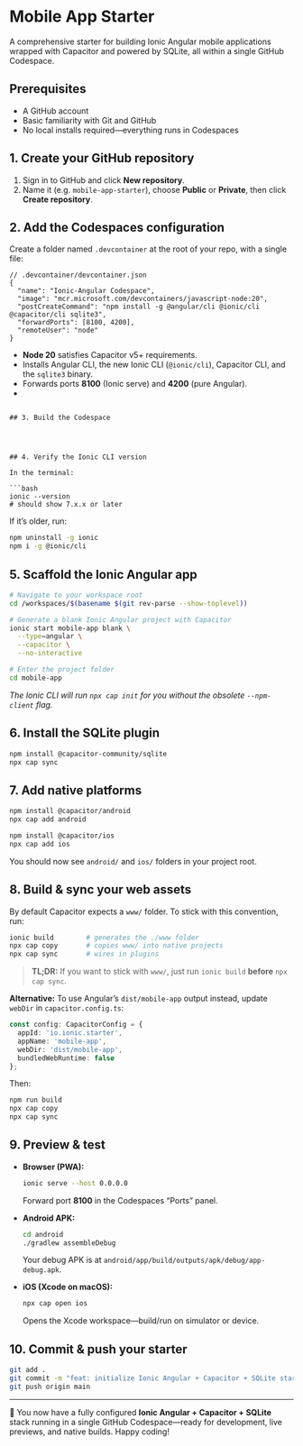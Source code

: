 # Mobile App Starter

A comprehensive starter for building Ionic Angular mobile applications wrapped with Capacitor and powered by SQLite, all within a single GitHub Codespace.

## Prerequisites

- A GitHub account
- Basic familiarity with Git and GitHub
- No local installs required—everything runs in Codespaces

## 1. Create your GitHub repository

1. Sign in to GitHub and click **New repository**.  
2. Name it (e.g. `mobile-app-starter`), choose **Public** or **Private**, then click **Create repository**.

## 2. Add the Codespaces configuration

Create a folder named `.devcontainer` at the root of your repo, with a single file:

```jsonc
// .devcontainer/devcontainer.json
{
  "name": "Ionic‑Angular Codespace",
  "image": "mcr.microsoft.com/devcontainers/javascript-node:20",
  "postCreateCommand": "npm install -g @angular/cli @ionic/cli @capacitor/cli sqlite3",
  "forwardPorts": [8100, 4200],
  "remoteUser": "node"
}
```

- **Node 20** satisfies Capacitor v5+ requirements.  
- Installs Angular CLI, the new Ionic CLI (`@ionic/cli`), Capacitor CLI, and the `sqlite3` binary.  
- Forwards ports **8100** (Ionic serve) and **4200** (pure Angular).
- 
```

## 3. Build the Codespace




## 4. Verify the Ionic CLI version

In the terminal:

```bash
ionic --version
# should show 7.x.x or later
```

If it’s older, run:

```bash
npm uninstall -g ionic
npm i -g @ionic/cli
```

## 5. Scaffold the Ionic Angular app

```bash
# Navigate to your workspace root
cd /workspaces/$(basename $(git rev-parse --show-toplevel))

# Generate a blank Ionic Angular project with Capacitor
ionic start mobile-app blank \
  --type=angular \
  --capacitor \
  --no-interactive

# Enter the project folder
cd mobile-app
```

*The Ionic CLI will run `npx cap init` for you without the obsolete `--npm-client` flag.*

## 6. Install the SQLite plugin

```bash
npm install @capacitor-community/sqlite
npx cap sync
```

## 7. Add native platforms

```bash
npm install @capacitor/android
npx cap add android

npm install @capacitor/ios
npx cap add ios
```

You should now see `android/` and `ios/` folders in your project root.

## 8. Build & sync your web assets

By default Capacitor expects a `www/` folder. To stick with this convention, run:

```bash
ionic build        # generates the ./www folder
npx cap copy       # copies www/ into native projects
npx cap sync       # wires in plugins
```

> **TL;DR:** If you want to stick with `www/`, just run `ionic build` **before** `npx cap sync`.

**Alternative:** To use Angular’s `dist/mobile-app` output instead, update `webDir` in `capacitor.config.ts`:

```ts
const config: CapacitorConfig = {
  appId: 'io.ionic.starter',
  appName: 'mobile-app',
  webDir: 'dist/mobile-app',
  bundledWebRuntime: false
};
```

Then:

```bash
npm run build
npx cap copy
npx cap sync
```

## 9. Preview & test

- **Browser (PWA):**
  ```bash
  ionic serve --host 0.0.0.0
  ```  
  Forward port **8100** in the Codespaces “Ports” panel.

- **Android APK:**
  ```bash
  cd android
  ./gradlew assembleDebug
  ```  
  Your debug APK is at `android/app/build/outputs/apk/debug/app-debug.apk`.

- **iOS (Xcode on macOS):**
  ```bash
  npx cap open ios
  ```  
  Opens the Xcode workspace—build/run on simulator or device.

## 10. Commit & push your starter

```bash
git add .
git commit -m "feat: initialize Ionic Angular + Capacitor + SQLite starter"
git push origin main
```

---

🎉 You now have a fully configured **Ionic Angular + Capacitor + SQLite** stack running in a single GitHub Codespace—ready for development, live previews, and native builds. Happy coding!

